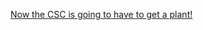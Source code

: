 <!--
.. title: Uncalledfor
.. date: 2008-10-30 13:21:58
.. author: Amy Brown
-->

[Now the CSC is going to have to get a plant!](http://www.thinkgeek.com/gadgets/electronics/add2/?cpg=80H)


